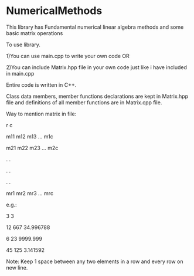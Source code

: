 # NumericalMethods

This library has Fundamental numerical linear algebra methods and some basic matrix operations

 
To use library.

1)You can use main.cpp to write your own code OR

2)You can include Matrix.hpp file in your own code just like i have included in main.cpp
 


Entire code is written in C++. 

Class data members, member functions declarations are kept in Matrix.hpp file and definitions of all member functions are in Matrix.cpp file.


Way to mention matrix in file:

r c

m11 m12 m13 ... m1c

m21 m22 m23 ... m2c

.	  .	

.		    .

.			      .

mr1 mr2 mr3 ... mrc


e.g.:

3 3

12 667 34.996788

6 23 9999.999

45 125 3.141592

Note: Keep 1 space between any two elements in a row and every row on new line.
